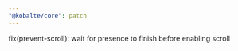 ```yaml
---
"@kobalte/core": patch
---
```


fix(prevent-scroll): wait for presence to finish before enabling scroll
